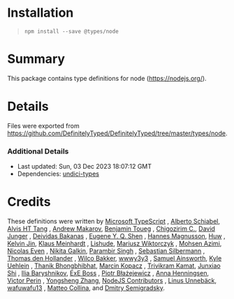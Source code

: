 # Installation

> `npm install --save @types/node`

# Summary

This package contains type definitions for node (https://nodejs.org/).

# Details

Files were exported from https://github.com/DefinitelyTyped/DefinitelyTyped/tree/master/types/node.

### Additional Details

* Last updated: Sun, 03 Dec 2023 18:07:12 GMT
* Dependencies: [undici-types](https://npmjs.com/package/undici-types)

# Credits

These definitions were written by [Microsoft TypeScript](https://github.com/Microsoft)
, [Alberto Schiabel](https://github.com/jkomyno), [Alvis HT Tang](https://github.com/alvis)
, [Andrew Makarov](https://github.com/r3nya), [Benjamin Toueg](https://github.com/btoueg)
, [Chigozirim C.](https://github.com/smac89), [David Junger](https://github.com/touffy)
, [Deividas Bakanas](https://github.com/DeividasBakanas)
, [Eugene Y. Q. Shen](https://github.com/eyqs)
, [Hannes Magnusson](https://github.com/Hannes-Magnusson-CK), [Huw](https://github.com/hoo29)
, [Kelvin Jin](https://github.com/kjin), [Klaus Meinhardt](https://github.com/ajafff)
, [Lishude](https://github.com/islishude), [Mariusz Wiktorczyk](https://github.com/mwiktorczyk)
, [Mohsen Azimi](https://github.com/mohsen1), [Nicolas Even](https://github.com/n-e)
, [Nikita Galkin](https://github.com/galkin), [Parambir Singh](https://github.com/parambirs)
, [Sebastian Silbermann](https://github.com/eps1lon)
, [Thomas den Hollander](https://github.com/ThomasdenH)
, [Wilco Bakker](https://github.com/WilcoBakker), [wwwy3y3](https://github.com/wwwy3y3)
, [Samuel Ainsworth](https://github.com/samuela), [Kyle Uehlein](https://github.com/kuehlein)
, [Thanik Bhongbhibhat](https://github.com/bhongy), [Marcin Kopacz](https://github.com/chyzwar)
, [Trivikram Kamat](https://github.com/trivikr), [Junxiao Shi](https://github.com/yoursunny)
, [Ilia Baryshnikov](https://github.com/qwelias), [ExE Boss](https://github.com/ExE-Boss)
, [Piotr Błażejewicz](https://github.com/peterblazejewicz)
, [Anna Henningsen](https://github.com/addaleax), [Victor Perin](https://github.com/victorperin)
, [Yongsheng Zhang](https://github.com/ZYSzys), [NodeJS Contributors](https://github.com/NodeJS)
, [Linus Unnebäck](https://github.com/LinusU), [wafuwafu13](https://github.com/wafuwafu13)
, [Matteo Collina](https://github.com/mcollina),
and [Dmitry Semigradsky](https://github.com/Semigradsky).
